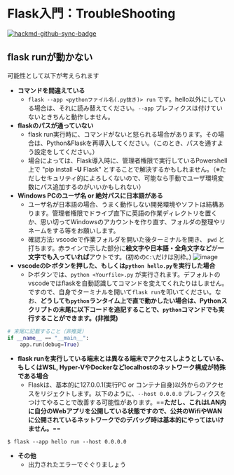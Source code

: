 Flask入門：TroubleShooting
===


[![hackmd-github-sync-badge](https://hackmd.io/9xCN7OOdS7iFJrYN-p8Meg/badge)](https://hackmd.io/9xCN7OOdS7iFJrYN-p8Meg)

## flask runが動かない

可能性として以下が考えられます

- **コマンドを間違えている**
    - `flask --app <pythonファイル名(.py抜き)> run` です。hello以外にしている場合は、それに読み替えてください。`--app` プレフィクスは付けていないときちんと動作しません。
- **flaskのパスが通っていない**
    - flask run実行時に、コマンドがないと怒られる場合があります。その場合は、Python&Flaskを再導入してください。（このとき、パスを通すよう設定をしてください。）
    - 場合によっては、Flask導入時に、管理者権限で実行しているPowershell上で "pip install **-U** Flask" とすることで解決するかもしれません。（※ただしセキュリティ的によろしくないので、可能なら手動でユーザ環境変数にパス追加するのがいいかもしれない）
- **Windows PCのユーザ名 or 絶対パスに日本語がある**
    - ユーザ名が日本語の場合、うまく動作しない開発環境やソフトは結構あります。管理者権限でドライブ直下に英語の作業ディレクトリを置くか、思い切ってWindowsのアカウントを作り直す、フォルダの整理やリネームをする等をお願いします。
    - 確認方法: vscodeで作業フォルダを開いた後ターミナルを開き、 `pwd` と打ちます。赤ラインで示した部分に**絵文字や日本語・全角文字など**が**一文字でも入っていれば**アウトです。(初めの`C:\`だけは別枠。)
![image](https://hackmd.io/_uploads/SytC2fmHC.png)
- **vscodeの▷ボタンを押した、もしくは`python hello.py`を実行した場合**
    - ▷ボタンでは、`python <Yourfile>.py` が実行されます。デフォルトのvscodeではflaskを自動認識してコマンドを変えてくれたりはしません。ですので、自身でターミナルを開いて`flask run`を叩いてください。なお、**どうしても`python`ランタイム上で直で動かしたい場合は、Pythonスクリプトの末尾に以下コードを追記することで、`python`コマンドでも実行することができます。(非推奨)**
```python=hello.py
# 末尾に記載すること（非推奨）
if __name__ == "__main__":
    app.run(debug=True)
```
- **flask runを実行している端末とは異なる端末でアクセスしようとしている、もしくはWSL, Hyper-VやDockerなどlocalhostのネットワーク構成が特殊である場合**
    - Flaskは、基本的に127.0.0.1(実行PC or コンテナ自身)以外からのアクセスをリジェクトします。以下のように、`--host 0.0.0.0` プレフィクスをつけてやることで改善する可能性があります。==**ただし、これはLAN内に自分のWebアプリを公開している状態ですので、公共のWifiやWANに公開されているネットワークでのデバッグ時は基本的にやってはいけません。**==
```powershell=
$ flask --app hello run --host 0.0.0.0
```
- **その他**
    - 出力されたエラーでぐぐりましょう

